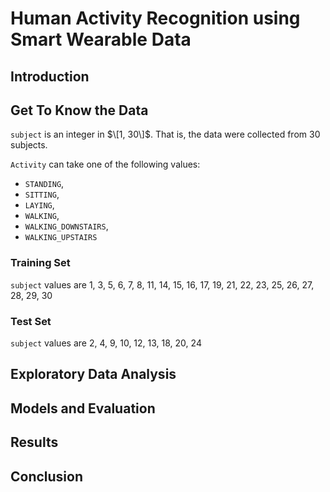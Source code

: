 # Human Activity Recognition using Smart Wearable Data

## Introduction

## Get To Know the Data
`subject` is an integer in $\[1, 30\]$. That is, the data were collected from $30$ subjects. 
 
`Activity` can take one of the following values: 
  + `STANDING`, 
  + `SITTING`, 
  + `LAYING`, 
  + `WALKING`, 
  + `WALKING_DOWNSTAIRS`,
  + `WALKING_UPSTAIRS`

### Training Set
`subject` values are 1,  3,  5,  6,  7,  8, 11, 14, 15, 16, 17, 19, 21, 22, 23, 25, 26, 27, 28, 29, 30

### Test Set
`subject` values are 2,  4,  9, 10, 12, 13, 18, 20, 24

## Exploratory Data Analysis

## Models and Evaluation

## Results

## Conclusion



